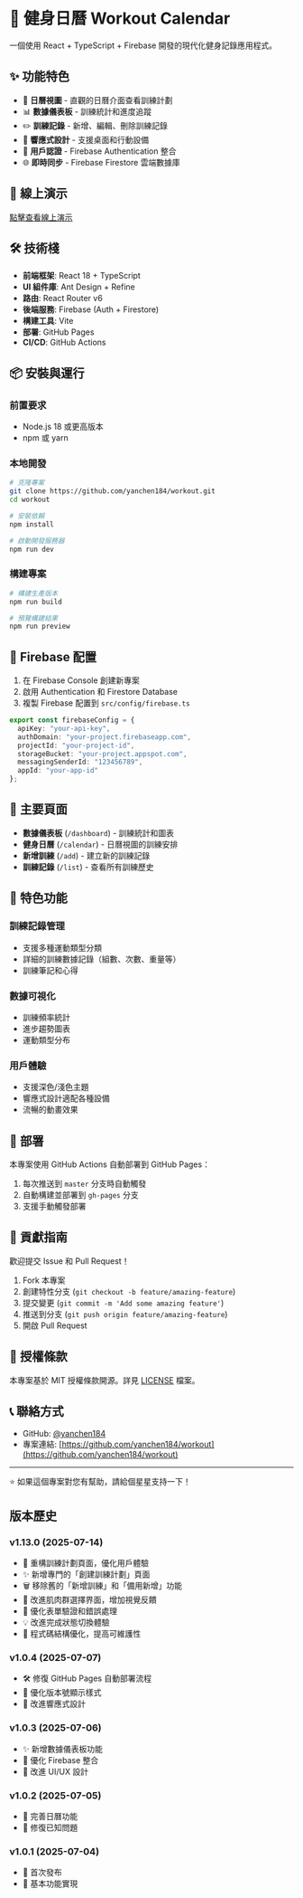# 💪 健身日曆 Workout Calendar

一個使用 React + TypeScript + Firebase 開發的現代化健身記錄應用程式。

## ✨ 功能特色

- 📅 **日曆視圖** - 直觀的日曆介面查看訓練計劃
- 📊 **數據儀表板** - 訓練統計和進度追蹤
- ✏️ **訓練記錄** - 新增、編輯、刪除訓練記錄
- 📱 **響應式設計** - 支援桌面和行動設備
- 🔐 **用戶認證** - Firebase Authentication 整合
- 🌐 **即時同步** - Firebase Firestore 雲端數據庫

## 🚀 線上演示

[點擊查看線上演示](https://yanchen184.github.io/workout/)

## 🛠️ 技術棧

- **前端框架**: React 18 + TypeScript
- **UI 組件庫**: Ant Design + Refine
- **路由**: React Router v6
- **後端服務**: Firebase (Auth + Firestore)
- **構建工具**: Vite
- **部署**: GitHub Pages
- **CI/CD**: GitHub Actions

## 📦 安裝與運行

### 前置要求

- Node.js 18 或更高版本
- npm 或 yarn

### 本地開發

```bash
# 克隆專案
git clone https://github.com/yanchen184/workout.git
cd workout

# 安裝依賴
npm install

# 啟動開發服務器
npm run dev
```

### 構建專案

```bash
# 構建生產版本
npm run build

# 預覽構建結果
npm run preview
```

## 🔧 Firebase 配置

1. 在 Firebase Console 創建新專案
2. 啟用 Authentication 和 Firestore Database
3. 複製 Firebase 配置到 `src/config/firebase.ts`

```typescript
export const firebaseConfig = {
  apiKey: "your-api-key",
  authDomain: "your-project.firebaseapp.com",
  projectId: "your-project-id",
  storageBucket: "your-project.appspot.com",
  messagingSenderId: "123456789",
  appId: "your-app-id"
};
```

## 📱 主要頁面

- **數據儀表板** (`/dashboard`) - 訓練統計和圖表
- **健身日曆** (`/calendar`) - 日曆視圖的訓練安排
- **新增訓練** (`/add`) - 建立新的訓練記錄
- **訓練記錄** (`/list`) - 查看所有訓練歷史

## 🎨 特色功能

### 訓練記錄管理
- 支援多種運動類型分類
- 詳細的訓練數據記錄（組數、次數、重量等）
- 訓練筆記和心得

### 數據可視化
- 訓練頻率統計
- 進步趨勢圖表
- 運動類型分布

### 用戶體驗
- 支援深色/淺色主題
- 響應式設計適配各種設備
- 流暢的動畫效果

## 🚀 部署

本專案使用 GitHub Actions 自動部署到 GitHub Pages：

1. 每次推送到 `master` 分支時自動觸發
2. 自動構建並部署到 `gh-pages` 分支
3. 支援手動觸發部署

## 🤝 貢獻指南

歡迎提交 Issue 和 Pull Request！

1. Fork 本專案
2. 創建特性分支 (`git checkout -b feature/amazing-feature`)
3. 提交變更 (`git commit -m 'Add some amazing feature'`)
4. 推送到分支 (`git push origin feature/amazing-feature`)
5. 開啟 Pull Request

## 📄 授權條款

本專案基於 MIT 授權條款開源。詳見 [LICENSE](LICENSE) 檔案。

## 📞 聯絡方式

- GitHub: [@yanchen184](https://github.com/yanchen184)
- 專案連結: [https://github.com/yanchen184/workout](https://github.com/yanchen184/workout)

---

⭐ 如果這個專案對您有幫助，請給個星星支持一下！

## 版本歷史

### v1.13.0 (2025-07-14)
- 🚀 重構訓練計劃頁面，優化用戶體驗
- ✨ 新增專門的「創建訓練計劃」頁面
- 🗑️ 移除舊的「新增訓練」和「備用新增」功能
- 🎨 改進肌肉群選擇界面，增加視覺反饋
- 📝 優化表單驗證和錯誤處理
- 💡 改進完成狀態切換體驗
- 🔧 程式碼結構優化，提高可維護性

### v1.0.4 (2025-07-07)
- 🛠️ 修復 GitHub Pages 自動部署流程
- 🎨 優化版本號顯示樣式
- 📱 改進響應式設計

### v1.0.3 (2025-07-06)
- ✨ 新增數據儀表板功能
- 🔧 優化 Firebase 整合
- 🎨 改進 UI/UX 設計

### v1.0.2 (2025-07-05)
- 📅 完善日曆功能
- 🐛 修復已知問題

### v1.0.1 (2025-07-04)
- 🚀 首次發布
- 📱 基本功能實現